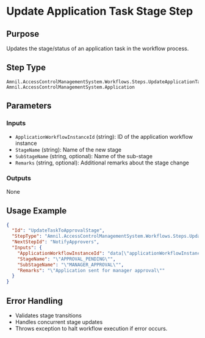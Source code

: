 # Update Application Task Stage Step

## Purpose
Updates the stage/status of an application task in the workflow process.

## Step Type
```
Amnil.AccessControlManagementSystem.Workflows.Steps.UpdateApplicationTaskStageStep, Amnil.AccessControlManagementSystem.Application
```

## Parameters

### Inputs
- `ApplicationWorkflowInstanceId` (string): ID of the application workflow instance
- `StageName` (string): Name of the new stage
- `SubStageName` (string, optional): Name of the sub-stage
- `Remarks` (string, optional): Additional remarks about the stage change

### Outputs
None

## Usage Example

```json
{
  "Id": "UpdateTaskToApprovalStage",
  "StepType": "Amnil.AccessControlManagementSystem.Workflows.Steps.UpdateApplicationTaskStageStep, Amnil.AccessControlManagementSystem.Application",
  "NextStepId": "NotifyApprovers",
  "Inputs": {
    "ApplicationWorkflowInstanceId": "data[\"applicationWorkflowInstanceId\"]",
    "StageName": "\"APPROVAL_PENDING\"",
    "SubStageName": "\"MANAGER_APPROVAL\"",
    "Remarks": "\"Application sent for manager approval\""
  }
}
```

## Error Handling
- Validates stage transitions
- Handles concurrent stage updates
- Throws exception to halt workflow execution if error occurs.
